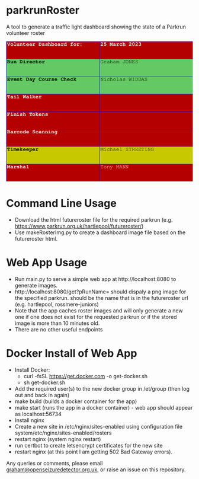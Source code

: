 # parkrunRoster
A tool to generate a traffic light dashboard showing the state of a Parkrun volunteer roster

![Example Dashboard Image](https://github.com/jones139/parkrunRoster/blob/main/roster_hartlepool.png?raw=true)

# Command Line Usage
  - Download the html futureroster file for the required parkrun (e.g. https://www.parkrun.org.uk/hartlepool/futureroster/)
  - Use makeRosterImg.py to create a dashboard image file based on the futureroster html.


# Web App Usage
  - Run main.py to serve a simple web app at http://localhost:8080 to generate images.
  - http://localhost:8080/get?pRunName=<parkrun name> should dispaly a png image for the specified parkrun.   <parkrun name> should
      be the name that is in the futureroster url (e.g. hartlepool, rossmere-juniors)
  - Note that the app caches roster images and will only generate a new one if one does not exist for the requested parkrun or if the stored image is more than 10 minutes old.
  - There are no other useful endpoints


# Docker Install of Web App
  - Install Docker:
      - curl -fsSL https://get.docker.com -o get-docker.sh
      - sh get-docker.sh
  - Add the required user(s) to the new docker group in /et/group (then log out and back in again)
  - make build  (builds a docker container for the app)
  - make start  (runs the app in a docker container) - web app should appear as localhost:56734
  - Install nginx
  - Create a new site in /etc/nginx/sites-enabled using configuration file system/etc/nginx/sites-enabled/rosters
  - restart nginx (system nginx restart)
  - run certbot to create letsencrypt certificates for the new site
  - restart nginx (at this point I am getting 502 Bad Gateway errors).



Any queries or comments, please email graham@openseizuredetector.org.uk, or raise an issue on this repository.



